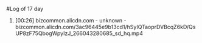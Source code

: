 #Log of 17 day

1. [00:26] bizcommon.alicdn.com - unknown - bizcommon.alicdn.com/3ac96445e9b13cd1/hSyIQTaoprDVBcqZ6kD/QsUP8zF75QbogWpyIzJ_266043280685_sd_hq.mp4
